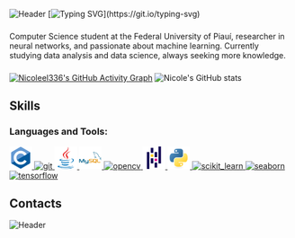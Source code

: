 
![Header](https://capsule-render.vercel.app/api?type=waving&color=ef476f&height=150&section=header)
[![Typing SVG](https://readme-typing-svg.demolab.com?font=Fira+Code&size=18&duration=4998&pause=999&color=C31556&center=true&vCenter=true&width=435&lines=Hello+there%2C+my+name+is+Nicole!)](https://git.io/typing-svg)




###
Computer Science student at the Federal University of Piauí, researcher in neural networks, and passionate about machine learning. Currently studying data analysis and data science, always seeking more knowledge.
###


[![Nicoleel336's GitHub Activity Graph](https://github-readme-activity-graph.vercel.app/graph?username=Nicoleel336&bg_color=00000000&color=ff0054&title_color=ff0054&line=ff758f&hide_border=true&point=590d22)](https://github.com/ashutosh00710/github-readme-activity-graph)
![Nicole's GitHub stats](https://github-readme-stats.vercel.app/api?username=Nicoleel336&show_icons=true&title_color=ff006e&icon_color=9f86c0&text_color=)
## Skills
<h3 align="left">Languages and Tools:</h3>
<p align="left"> <a href="https://www.cprogramming.com/" target="_blank" rel="noreferrer"> <img src="https://raw.githubusercontent.com/devicons/devicon/master/icons/c/c-original.svg" alt="c" width="40" height="40"/> </a> <a href="https://git-scm.com/" target="_blank" rel="noreferrer"> <img src="https://www.vectorlogo.zone/logos/git-scm/git-scm-icon.svg" alt="git" width="40" height="40"/> </a> <a href="https://www.java.com" target="_blank" rel="noreferrer"> <img src="https://raw.githubusercontent.com/devicons/devicon/master/icons/java/java-original.svg" alt="java" width="40" height="40"/> </a> <a href="https://www.mysql.com/" target="_blank" rel="noreferrer"> <img src="https://raw.githubusercontent.com/devicons/devicon/master/icons/mysql/mysql-original-wordmark.svg" alt="mysql" width="40" height="40"/> </a> <a href="https://opencv.org/" target="_blank" rel="noreferrer"> <img src="https://www.vectorlogo.zone/logos/opencv/opencv-icon.svg" alt="opencv" width="40" height="40"/> </a> <a href="https://pandas.pydata.org/" target="_blank" rel="noreferrer"> <img src="https://raw.githubusercontent.com/devicons/devicon/2ae2a900d2f041da66e950e4d48052658d850630/icons/pandas/pandas-original.svg" alt="pandas" width="40" height="40"/> </a> <a href="https://www.python.org" target="_blank" rel="noreferrer"> <img src="https://raw.githubusercontent.com/devicons/devicon/master/icons/python/python-original.svg" alt="python" width="40" height="40"/> </a> <a href="https://scikit-learn.org/" target="_blank" rel="noreferrer"> <img src="https://upload.wikimedia.org/wikipedia/commons/0/05/Scikit_learn_logo_small.svg" alt="scikit_learn" width="40" height="40"/> </a> <a href="https://seaborn.pydata.org/" target="_blank" rel="noreferrer"> <img src="https://seaborn.pydata.org/_images/logo-mark-lightbg.svg" alt="seaborn" width="40" height="40"/> </a> <a href="https://www.tensorflow.org" target="_blank" rel="noreferrer"> <img src="https://www.vectorlogo.zone/logos/tensorflow/tensorflow-icon.svg" alt="tensorflow" width="40" height="40"/> </a> </p>



          
## Contacts 
![Header](https://capsule-render.vercel.app/api?type=waving&color=ef476f&height=150&section=footer)
